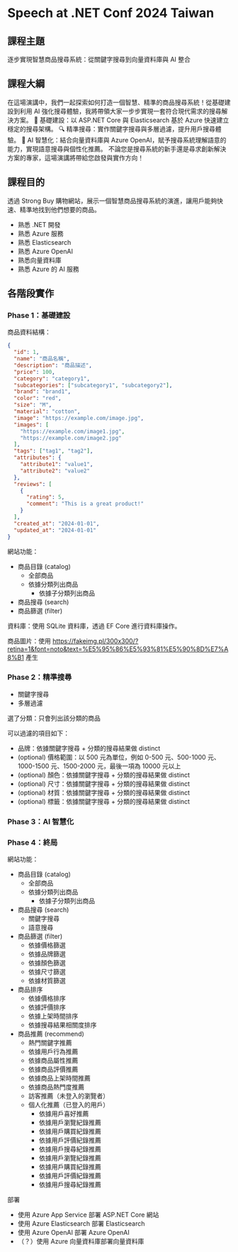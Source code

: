 # Speech at .NET Conf 2024 Taiwan

## 課程主題

逐步實現智慧商品搜尋系統：從關鍵字搜尋到向量資料庫與 AI 整合

## 課程大綱

在這場演講中，我們一起探索如何打造一個智慧、精準的商品搜尋系統！從基礎建設到利用 AI 強化搜尋體驗，我將帶領大家一步步實現一套符合現代需求的搜尋解決方案。
🚀 基礎建設：以 ASP.NET Core 與 Elasticsearch 基於 Azure 快速建立穩定的搜尋架構。
🔍 精準搜尋：實作關鍵字搜尋與多層過濾，提升用戶搜尋體驗。
🤖 AI 智慧化：結合向量資料庫與 Azure OpenAI，賦予搜尋系統理解語意的能力，實現語意搜尋與個性化推薦。
不論您是搜尋系統的新手還是尋求創新解決方案的專家，這場演講將帶給您啟發與實作方向！

## 課程目的

透過 Strong Buy 購物網站，展示一個智慧商品搜尋系統的演進，讓用戶能夠快速、精準地找到他們想要的商品。

- 熟悉 .NET 開發
- 熟悉 Azure 服務
- 熟悉 Elasticsearch
- 熟悉 Azure OpenAI
- 熟悉向量資料庫
- 熟悉 Azure 的 AI 服務

## 各階段實作

### Phase 1：基礎建設

商品資料結構：

```json
{
  "id": 1,
  "name": "商品名稱",
  "description": "商品描述",
  "price": 100,
  "category": "category1",
  "subcategories": ["subcategory1", "subcategory2"],
  "brand": "brand1",
  "color": "red",
  "size": "M",
  "material": "cotton",
  "image": "https://example.com/image.jpg",
  "images": [
    "https://example.com/image1.jpg",
    "https://example.com/image2.jpg"
  ],
  "tags": ["tag1", "tag2"],
  "attributes": {
    "attribute1": "value1",
    "attribute2": "value2"
  },
  "reviews": [
    {
      "rating": 5,
      "comment": "This is a great product!"
    }
  ],
  "created_at": "2024-01-01",
  "updated_at": "2024-01-01"
}
```

網站功能：

- 商品目錄 (catalog)
  - 全部商品
  - 依據分類列出商品
    - 依據子分類列出商品
- 商品搜尋 (search)
- 商品篩選 (filter)

資料庫：使用 SQLite 資料庫，透過 EF Core 進行資料庫操作。

商品圖片：使用 https://fakeimg.pl/300x300/?retina=1&font=noto&text=%E5%95%86%E5%93%81%E5%90%8D%E7%A8%B1 產生

### Phase 2：精準搜尋

- 關鍵字搜尋
- 多層過濾

選了分類：只會列出該分類的商品

可以過濾的項目如下：

- 品牌：依據關鍵字搜尋 + 分類的搜尋結果做 distinct
- (optional) 價格範圍：以 500 元為單位，例如 0-500 元、500-1000 元、1000-1500 元、1500-2000 元，最後一項為 10000 元以上
- (optional) 顏色：依據關鍵字搜尋 + 分類的搜尋結果做 distinct
- (optional) 尺寸：依據關鍵字搜尋 + 分類的搜尋結果做 distinct
- (optional) 材質：依據關鍵字搜尋 + 分類的搜尋結果做 distinct
- (optional) 標籤：依據關鍵字搜尋 + 分類的搜尋結果做 distinct

### Phase 3：AI 智慧化

### Phase 4：終局

網站功能：

- 商品目錄 (catalog)
  - 全部商品
  - 依據分類列出商品
    - 依據子分類列出商品
- 商品搜尋 (search)
  - 關鍵字搜尋
  - 語意搜尋
- 商品篩選 (filter)
  - 依據價格篩選
  - 依據品牌篩選
  - 依據顏色篩選
  - 依據尺寸篩選
  - 依據材質篩選
- 商品排序
  - 依據價格排序
  - 依據評價排序
  - 依據上架時間排序
  - 依據搜尋結果相關度排序
- 商品推薦 (recommend)
  - 熱門關鍵字推薦
  - 依據用戶行為推薦
  - 依據商品屬性推薦
  - 依據商品評價推薦
  - 依據商品上架時間推薦
  - 依據商品熱門度推薦
  - 訪客推薦（未登入的瀏覽者）
  - 個人化推薦（已登入的用戶）
    - 依據用戶喜好推薦
    - 依據用戶瀏覽紀錄推薦
    - 依據用戶購買紀錄推薦
    - 依據用戶評價紀錄推薦
    - 依據用戶搜尋紀錄推薦
    - 依據用戶瀏覽紀錄推薦
    - 依據用戶購買紀錄推薦
    - 依據用戶評價紀錄推薦
    - 依據用戶搜尋紀錄推薦

部署

- 使用 Azure App Service 部署 ASP.NET Core 網站
- 使用 Azure Elasticsearch 部署 Elasticsearch
- 使用 Azure OpenAI 部署 Azure OpenAI
- （？）使用 Azure 向量資料庫部署向量資料庫
